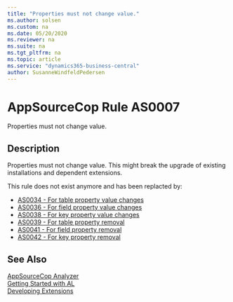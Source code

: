 ```yaml
---
title: "Properties must not change value."
ms.author: solsen
ms.custom: na
ms.date: 05/20/2020
ms.reviewer: na
ms.suite: na
ms.tgt_pltfrm: na
ms.topic: article
ms.service: "dynamics365-business-central"
author: SusanneWindfeldPedersen
---
```

[//]: # (START>DO_NOT_EDIT)
[//]: # (IMPORTANT:Do not edit any of the content between here and the END>DO_NOT_EDIT.)
[//]: # (Any modifications should be made in the .xml files in the ModernDev repo.)
# AppSourceCop Rule AS0007
Properties must not change value.  

## Description
Properties must not change value. This might break the upgrade of existing installations and dependent extensions.

[//]: # (IMPORTANT: END>DO_NOT_EDIT)

This rule does not exist anymore and has been replacted by:
- [AS0034 - For table property value changes](appsourcecop-as0034-destructivetablepropertychangenotallowed.md)
- [AS0036 - For field property value changes](appsourcecop-as0036-destructivetablefieldpropertychangenotallowed.md)
- [AS0038 - For key property value changes](appsourcecop-as0038-destructivekeypropertychangenotallowed.md)
- [AS0039 - For table property removal](appsourcecop-as0039-destructivetablepropertyremovenotallowed.md)
- [AS0041 - For field property removal](appsourcecop-as0041-destructivetablefieldpropertyremovenotallowed.md)
- [AS0042 - For key property removal](appsourcecop-as0042-destructivekeypropertyremovenotallowed.md)

## See Also  
[AppSourceCop Analyzer](appsourcecop.md)  
[Getting Started with AL](../devenv-get-started.md)  
[Developing Extensions](../devenv-dev-overview.md)  